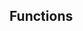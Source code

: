 <!-- Space: Projects -->
<!-- Parent: ZshDocker -->
<!-- Title: Functions ZshDocker -->
<!-- Label: Functions -->
<!-- Include: docs/disclaimer.md -->
<!-- Include: ac:toc -->

## Functions
